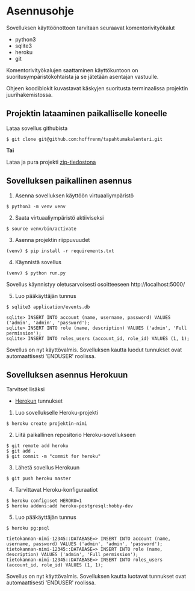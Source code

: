 # Asennusohje

Sovelluksen käyttöönottoon tarvitaan seuraavat komentorivityökalut
- python3
- sqlite3
- heroku
- git

Komentorivityökalujen saattaminen käyttökuntoon on suoritusympäristökohtaista ja se jätetään asentajan vastuulle.

Ohjeen koodiblokit kuvastavat käskyjen suoritusta terminaalissa projektin juurihakemistossa.

## Projektin lataaminen paikalliselle koneelle

Lataa sovellus githubista

```
$ git clone git@github.com:hoffrenm/tapahtumakalenteri.git
```

**Tai**

Lataa ja pura projekti [zip-tiedostona](https://github.com/hoffrenm/tapahtumakalenteri/archive/master.zip)

## Sovelluksen paikallinen asennus 

1. Asenna sovelluksen käyttöön virtuaaliympäristö

```
$ python3 -m venv venv
```

2. Saata virtuaaliympäristö aktiiviseksi

```
$ source venv/bin/activate
```

3. Asenna projektin riippuvuudet

```
(venv) $ pip install -r requirements.txt
```

4. Käynnistä sovellus

```
(venv) $ python run.py
```

Sovellus käynnistyy oletusarvoisesti osoitteeseen http://localhost:5000/

5. Luo pääkäyttäjän tunnus

```
$ sqlite3 application/events.db

sqlite> INSERT INTO account (name, username, password) VALUES ('admin', 'admin', 'password');
sqlite> INSERT INTO role (name, description) VALUES ('admin', 'Full permission');
sqlite> INSERT INTO roles_users (account_id, role_id) VALUES (1, 1);
```

Sovellus on nyt käyttövalmis. Sovelluksen kautta luodut tunnukset ovat automaattisesti 'ENDUSER' roolissa.

## Sovelluksen asennus Herokuun

Tarvitset lisäksi
- [Herokun](https://www.heroku.com) tunnukset

1. Luo sovellukselle Heroku-projekti

```
$ heroku create projektin-nimi
```

2. Liitä paikallinen repositorio Heroku-sovellukseen

```
$ git remote add heroku
$ git add .
$ git commit -m "commit for heroku"
```

3. Lähetä sovellus Herokuun

```
$ git push heroku master
```

4. Tarvittavat Heroku-konfiguraatiot

```
$ heroku config:set HEROKU=1
$ heroku addons:add heroku-postgresql:hobby-dev
```

5. Luo pääkäyttäjän tunnus

```
$ heroku pg:psql

tietokannan-nimi-12345::DATABASE=> INSERT INTO account (name, username, password) VALUES ('admin', 'admin', 'password');
tietokannan-nimi-12345::DATABASE=> INSERT INTO role (name, description) VALUES ('admin', 'Full permission');
tietokannan-nimi-12345::DATABASE=> INSERT INTO roles_users (account_id, role_id) VALUES (1, 1);
```

Sovellus on nyt käyttövalmis. Sovelluksen kautta luotavat tunnukset ovat automaattisesti 'ENDUSER' roolissa.
